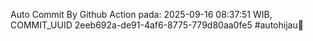 Auto Commit By Github Action pada: 2025-09-16 08:37:51 WIB, COMMIT_UUID 2eeb692a-de91-4af6-8775-779d80aa0fe5 #autohijau🗿
